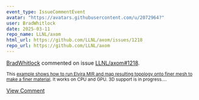 ```yaml
---
event_type: IssueCommentEvent
avatar: "https://avatars.githubusercontent.com/u/2072964?"
user: BradWhitlock
date: 2025-03-11
repo_name: LLNL/axom
html_url: https://github.com/LLNL/axom/issues/1218
repo_url: https://github.com/LLNL/axom
---
```


<a href='https://github.com/BradWhitlock' target='_blank'>BradWhitlock</a> commented on issue <a href='https://github.com/LLNL/axom/issues/1218' target='_blank'>LLNL/axom#1218</a>.

<small>This [example shows how to run Elvira MIR and map resulting topology onto finer mesh to make a finer material](https://github.com/LLNL/axom/blob/feature/whitlock/mir_elvira/src/axom/mir/tests/mir_coupling.cpp). It works on CPU and GPU. 3D support is in progress....</small>

<a href='https://github.com/LLNL/axom/issues/1218' target='_blank'>View Comment</a>